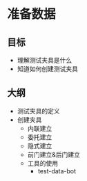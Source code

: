 # 准备数据

## 目标
- 理解测试夹具是什么
- 知道如何创建测试夹具

## 大纲
- 测试夹具的定义
- 创建夹具
  - 内联建立
  - 委托建立
  - 隐式建立
  - 前门建立&后门建立
  - 工具的使用
    - test-data-bot